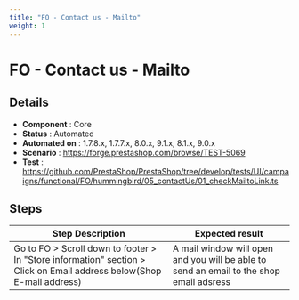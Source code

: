 ```yaml
---
title: "FO - Contact us - Mailto"
weight: 1
---
```


# FO - Contact us - Mailto
## Details
* **Component** : Core
* **Status** : Automated
* **Automated on** : 1.7.8.x, 1.7.7.x, 8.0.x, 9.1.x, 8.1.x, 9.0.x
* **Scenario** : https://forge.prestashop.com/browse/TEST-5069
* **Test** : https://github.com/PrestaShop/PrestaShop/tree/develop/tests/UI/campaigns/functional/FO/hummingbird/05_contactUs/01_checkMailtoLink.ts

## Steps
| Step Description | Expected result |
| ----- | ----- |
| Go to FO > Scroll down to footer > In "Store information" section > Click on Email address below(Shop E-mail address) | A mail window will open and you will be able to send an email to the shop email adsress |
